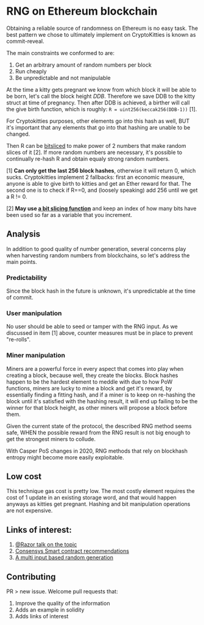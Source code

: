 # RNG on Ethereum blockchain

Obtaining a reliable source of randomness on Ethereum is no easy task. The best pattern we chose to ultimately implement on CryptoKitties is known as commit-reveal.

The main constraints we conformed to are:

1. Get an arbitrary amount of random numbers per block
1. Run cheaply
2. Be unpredictable and not manipulable

At the time a kitty gets pregnant we know from which block it will be able to be born, let's call the block height _DDB_. Therefore we save DDB to the kitty struct at time of pregnancy. Then after DDB is achieved, a birther will call the give birth function, which is roughly: `R = uint256(keccak256(DDB-1))` [1].

For Cryptokitties purposes, other elements go into this hash as well, BUT it's important that any elements that go into that hashing are unable to be changed.

Then R can be [bitsliced](https://gist.github.com/flockonus/cb75838d78cf544744e7ac95ab3ec431) to make power of 2 numbers that make random slices of it [2]. If more random numbers are necessary, it's possible to continually re-hash R and obtain equaly strong random numbers.

[1] **Can only get the last 256 block hashes**, otherwise it will return 0, which sucks. Cryptokitties implement 2 fallbacks: first an economic measure, anyone is able to give birth to kitties and get an Ether reward for that. The second one is to check if R==0, and (loosely speaking) add 256 until we get a R != 0.

[2] **May use [a bit slicing function](https://gist.github.com/flockonus/cb75838d78cf544744e7ac95ab3ec431)** and keep an index of how many bits have been used so far as a variable that you increment.

## Analysis

In addition to good quality of number generation, several concerns play when harvesting random numbers from blockchains, so let's address the main points.

### Predictability

Since the block hash in the future is unknown, it's unpredictable at the time of commit.

### User manipulation

No user should be able to seed or tamper with the RNG input. As we discussed in item [1] above, counter measures must be in place to prevent "re-rolls".

### Miner manipulation

Miners are a powerful force in every aspect that comes into play when creating a block, because well, they create the blocks. Block hashes happen to be the hardest element to meddle with due to how PoW functions, miners are lucky to mine a block and get it's reward, by essentially finding a fitting hash, and if a miner is to keep on re-hashing the block until it's satisfied with the hashing result, it will end up failing to be the winner for that block height, as other miners will propose a block before them.

Given the current state of the protocol, the described RNG method seems safe, WHEN the possible reward from the RNG result is not big enough to get the strongest miners to collude.

With Casper PoS changes in 2020, RNG methods that rely on blockhash entropy might become more easily exploitable.

## Low cost

This technique gas cost is pretty low. The most costly element requires the cost of 1 update in an existing storage word, and that would happen anyways as kitties get pregnant. Hashing and bit manipulation operations are not expensive.

## Links of interest:

1. [@Razor talk on the topic](https://raz0r.name/talks/predicting-random-numbers-in-ethereum-smart-contracts/)
1. [Consensys Smart contract recommendations](https://consensys.github.io/smart-contract-best-practices/recommendations/#gameability)
1. [A multi input based random generation](https://github.com/randao/randao)


## Contributing

PR > new issue. Welcome pull requests that:

1. Improve the quality of the information
1. Adds an example in solidity
1. Adds links of interest
